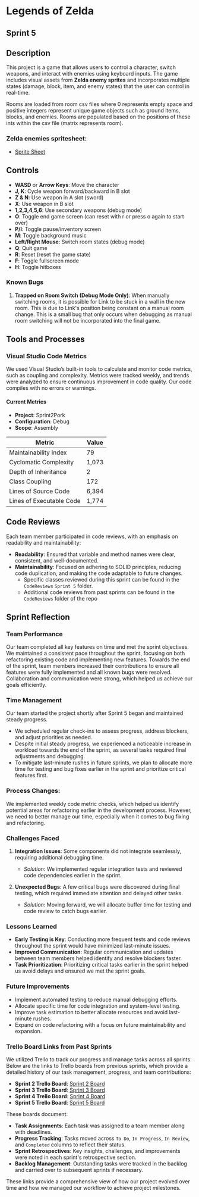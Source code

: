 # Legends of Zelda

## Sprint 5

## Description
This project is a game that allows users to control a character, switch weapons, and interact with enemies using keyboard inputs. The game includes visual assets from **Zelda enemy sprites** and incorporates multiple states (damage, block, item, and enemy states) that the user can control in real-time.

Rooms are loaded from room csv files where 0 represents empty space and positive integers represent unique game objects such as ground items, blocks, and enemies. Rooms are populated based on the positions of these ints within the csv file (matrix represents room).

### Zelda enemies spritesheet:
- [Sprite Sheet](https://www.spriters-resource.com/fullview/36632/?source=genre)

## Controls
- **WASD** or **Arrow Keys**: Move the character
- **J, K**: Cycle weapon forward/backward in B slot
- **Z & N**: Use weapon in A slot (sword)
- **X**: Use weapon in B slot
- **1,2,3,4,5,6**: Use secondary weapons (debug mode)
- **O**: Toggle end game screen (can reset with r or press o again to start over)
- **P/I**: Toggle pause/inventory screen
- **M**: Toggle background music
- **Left/Right Mouse**: Switch room states (debug mode)
- **Q**: Quit game
- **R**: Reset (reset the game state)
- **F**: Toggle fullscreen mode
- **H**: Toggle hitboxes

### Known Bugs
1. **Trapped on Room Switch (Debug Mode Only)**: When manually switching rooms, it is possible for Link to be stuck in a wall in the new room. This is due to Link's position being constant on a manual room change. This is a small bug that only occurs when debugging as manual room switching will not be incorporated into the final game.

## **Tools and Processes**

### **Visual Studio Code Metrics**  
We used Visual Studio’s built-in tools to calculate and monitor code metrics, such as coupling and complexity. Metrics were tracked weekly, and trends were analyzed to ensure continuous improvement in code quality. Our code compiles with no errors or warnings.

#### **Current Metrics**
- **Project**: Sprint2Pork  
- **Configuration**: Debug  
- **Scope**: Assembly
  
| **Metric**                  | **Value** |
|-----------------------------|-----------|
| Maintainability Index        | 79        |
| Cyclomatic Complexity        | 1,073     |
| Depth of Inheritance         | 2         |
| Class Coupling               | 172       |
| Lines of Source Code         | 6,394     |
| Lines of Executable Code     | 1,774     |


## Code Reviews
Each team member participated in code reviews, with an emphasis on readability and maintainability:
- **Readability**: Ensured that variable and method names were clear, consistent, and well-documented.
- **Maintainability**: Focused on adhering to SOLID principles, reducing code duplication, and making the code adaptable to future changes.
  - Specific classes reviewed during this sprint can be found in the `CodeReviews` `Sprint 5` folder.
  - Additional code reviews from past sprints can be found in the `CodeReviews` folder of the repo

## **Sprint Reflection**

### **Team Performance**  
Our team completed all key features on time and met the sprint objectives. We maintained a consistent pace throughout the sprint, focusing on both refactoring existing code and implementing new features. Towards the end of the sprint, team members increased their contributions to ensure all features were fully implemented and all known bugs were resolved. Collaboration and communication were strong, which helped us achieve our goals efficiently.

### **Time Management**  
Our team started the project shortly after Sprint 5 began and maintained steady progress.  
- We scheduled regular check-ins to assess progress, address blockers, and adjust priorities as needed.  
- Despite initial steady progress, we experienced a noticeable increase in workload towards the end of the sprint, as several tasks required final adjustments and debugging.  
- To mitigate last-minute rushes in future sprints, we plan to allocate more time for testing and bug fixes earlier in the sprint and prioritize critical features first.

### **Process Changes**: 
We implemented weekly code metric checks, which helped us identify potential areas for refactoring earlier in the development process. However, we need to better manage our time, especially when it comes to bug fixing and refactoring.

### **Challenges Faced**  
1. **Integration Issues**: Some components did not integrate seamlessly, requiring additional debugging time.  
   - *Solution*: We implemented regular integration tests and reviewed code dependencies earlier in the sprint.  

2. **Unexpected Bugs**: A few critical bugs were discovered during final testing, which required immediate attention and delayed other tasks.  
   - *Solution*: Moving forward, we will allocate buffer time for testing and code review to catch bugs earlier.  

### **Lessons Learned**  
- **Early Testing is Key**: Conducting more frequent tests and code reviews throughout the sprint would have minimized last-minute issues.  
- **Improved Communication**: Regular communication and updates between team members helped identify and resolve blockers faster.  
- **Task Prioritization**: Prioritizing critical tasks earlier in the sprint helped us avoid delays and ensured we met the sprint goals.

### **Future Improvements**  
- Implement automated testing to reduce manual debugging efforts.  
- Allocate specific time for code integration and system-level testing.  
- Improve task estimation to better allocate resources and avoid last-minute rushes.
- Expand on code refactoring with a focus on future maintainability and expansion.

### **Trello Board Links from Past Sprints**  
We utilized Trello to track our progress and manage tasks across all sprints. Below are the links to Trello boards from previous sprints, which provide a detailed history of our task management, progress, and team contributions:

- **Sprint 2 Trello Board**: [Sprint 2 Board](https://trello.com/b/BaB2vWmP/john-pork-studios) 
- **Sprint 3 Trello Board**: [Sprint 3 Board](https://trello.com/b/0C31UwxK/sprint-3)  
- **Sprint 4 Trello Board**: [Sprint 4 Board](https://trello.com/b/IYsFpeVh/sprint-4)  
- **Sprint 5 Trello Board**: [Sprint 5 Board](https://trello.com/b/4VCNe9ln/sprint5)

These boards document:  
- **Task Assignments**: Each task was assigned to a team member along with deadlines.  
- **Progress Tracking**: Tasks moved across `To Do`, `In Progress`, `In Review`, and `Completed` columns to reflect their status.  
- **Sprint Retrospectives**: Key insights, challenges, and improvements were noted in each sprint's retrospective section.  
- **Backlog Management**: Outstanding tasks were tracked in the backlog and carried over to subsequent sprints if necessary.  

These links provide a comprehensive view of how our project evolved over time and how we managed our workflow to achieve project milestones.
